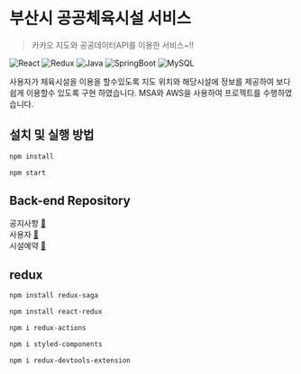 # 부산시 공공체육시설 서비스

> 카카오 지도와 공공데이터API를 이용한 서비스~!!
> 
![React](https://img.shields.io/badge/react-%2320232a.svg?style=for-the-badge&logo=react&logoColor=%2361DAFB)
![Redux](https://img.shields.io/badge/redux-%23593d88.svg?style=for-the-badge&logo=redux&logoColor=white)
![Java](https://img.shields.io/badge/Java-007396.svg?&style=for-the-badge&logo=Java&logoColor=white)
![SpringBoot](https://img.shields.io/badge/SpringBoot-6DB33F.svg?&style=for-the-badge&logo=SpringBoot&logoColor=white)
![MySQL](https://img.shields.io/badge/MySQL-4479A1.svg?&style=for-the-badge&logo=MySQL&logoColor=white)

사용자가 체육시설을 이용을 할수있도록 지도 위치와 해당시설에 정보를 제공하여 보다 쉽게 이용할수 있도록 구현 하였습니다.  MSA와 AWS을 사용하여 프로젝트를 수행하였습니다.

## 설치 및 실행 방법
```sh
npm install
```
```sh
npm start
```


## Back-end Repository
공지사항 [🚀](https://github.com/zhzkdls/PI-board.git)   
사용자 [🚀](https://github.com/zhzkdls/PI-loginAndManager.git)   
시설예약 [🚀](https://github.com/zhzkdls/PI-reservation.git) 


<!-- ## 사용 예제
![메인 화면](https://github.com/rivera00255/lighthouse/blob/main/%ED%99%94%EB%A9%B4%20%EC%BA%A1%EC%B2%98%202022-04-25%20115034.jpg?raw=true)   
![대시보드](https://github.com/rivera00255/lighthouse/blob/main/%ED%99%94%EB%A9%B4%20%EC%BA%A1%EC%B2%98%202022-04-25%20115221.jpg?raw=true)   
![목표 설정](https://github.com/rivera00255/lighthouse/blob/main/%ED%99%94%EB%A9%B4%20%EC%BA%A1%EC%B2%98%202022-04-25%20115321.jpg?raw=true)   
![목표 세부](https://github.com/rivera00255/lighthouse/blob/main/%ED%99%94%EB%A9%B4%20%EC%BA%A1%EC%B2%98%202022-04-25%20115514.jpg?raw=true)   
![챌린지](https://github.com/rivera00255/lighthouse/blob/main/%ED%99%94%EB%A9%B4%20%EC%BA%A1%EC%B2%98%202022-04-25%20115411.jpg?raw=true)   
 -->


## redux

```sh
npm install redux-saga
```
```sh
npm install react-redux
```
```sh
npm i redux-actions
```
```sh
npm i styled-components
```
```sh
npm i redux-devtools-extension
```



